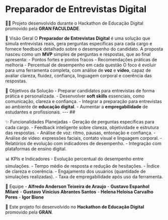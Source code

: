 # Preparador de Entrevistas Digital 
🎤💼 Projeto desenvolvido durante o Hackathon de Educação Digital promovido pela **GRAN FACULDADE**.

🚀 Visão Geral 
O **Preparador de Entrevistas Digital** é uma solução que simula entrevistas reais, gera perguntas específicas para cada cargo e fornece feedback detalhado sobre o desempenho do candidato. 
A proposta nasceu como um **MVP** simples de perguntas e respostas, que ao final apresenta: - Pontos fortes e pontos fracos - Recomendações práticas de melhoria - Percentual de desempenho em cada questão O foco é evoluir para uma ferramenta completa, com análise de **voz** e **vídeo**, capaz de avaliar clareza, fluidez, confiança, linguagem corporal e coerência das respostas. 

🎯 Objetivos da Solução - Preparar candidatos para entrevistas de forma prática e personalizada. - Desenvolver **soft skills** essenciais, como comunicação, clareza e confiança. - Integrar a preparação para entrevistas ao ambiente de **educação digital**. - Aumentar a **empregabilidade** de estudantes e profissionais. --- ## 

✨ Funcionalidades Planejadas - Geração de perguntas específicas para cada cargo. - Feedback inteligente sobre clareza, objetividade e estrutura das respostas. - Análise de voz: ritmo, pausas, entonação e confiança. - Análise de vídeo: expressões faciais, contato visual e linguagem corporal. - Relatórios de evolução com indicadores de desempenho. - Integração com plataformas de ensino digital. 

📊 KPIs e Indicadores - Evolução percentual do desempenho entre simulações. - Tempo médio de resposta e redução de hesitações. - Índice de clareza e coerência. - Engajamento dos usuários (quantidade de simulações realizadas). - Taxa de empregabilidade após uso da ferramenta. 

👥 Equipe - **Alfredo Anderson Teixeira de Araujo** - **Gustavo Espanhol Milaré** - 
**Gustavo Vinícius Abrantes Santos** - **Helena Heloisa Carvalho Peres** - **Igor Bione**  

🏫 Este projeto foi desenvolvido no **Hackathon de Educação Digital** promovido pela **GRAN**.